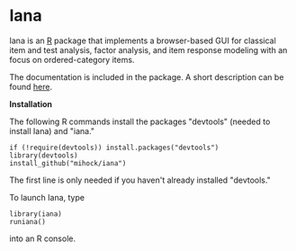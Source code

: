 Iana
====

Iana is an [R](https://www.r-project.org/) package that implements a browser-based GUI for classical item and test analysis, factor analysis, and item response modeling with an focus on ordered-category items.

The documentation is included in the package. A short description can be found [here](https://github.com/mihock/iana/blob/master/inst/iana-shiny/help.md).

**Installation**

The following R commands install the packages "devtools" (needed to install Iana) and "iana."

```
if (!require(devtools)) install.packages("devtools")
library(devtools)
install_github("mihock/iana")
```

The first line is only needed if you haven't already installed "devtools."

To launch Iana, type

```
library(iana)
runiana()
```

into an R console.
